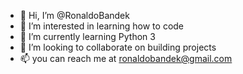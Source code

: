 - 👋 Hi, I’m @RonaldoBandek
- 👀 I’m interested in learning how to code
- 🌱 I’m currently learning Python 3
- 💞️ I’m looking to collaborate on building projects
- 📫 you can reach me at ronaldobandek@gmail.com

<!---
RonaldoBandek/RonaldoBandek is a ✨ special ✨ repository because its `README.md` (this file) appears on your GitHub profile.
You can click the Preview link to take a look at your changes.
--->
